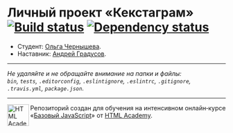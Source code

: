 # Личный проект «Кекстаграм» [![Build status][travis-image]][travis-url] [![Dependency status][dependency-image]][dependency-url]

* Студент: [Ольга Чернышева](https://up.htmlacademy.ru/javascript/7/user/191647).
* Наставник: [Андрей Градусов](https://htmlacademy.ru/profile/id182375).

---

_Не удаляйте и не обращайте внимание на папки и файлы:_<br>
_`bin`, `tests`, `.editorconfig`, `.eslintignore`, `.eslintrc`, `.gitignore`, `.travis.yml`, `package.json`._

---

<a href="https://htmlacademy.ru/intensive/javascript"><img align="left" width="50" height="50" title="HTML Academy" src="https://up.htmlacademy.ru/static/img/intensive/javascript/logo-for-github.svg"></a>

Репозиторий создан для обучения на интенсивном онлайн‑курсе «[Базовый JavaScript](https://htmlacademy.ru/intensive/javascript)» от [HTML Academy](https://htmlacademy.ru).

[travis-image]: https://travis-ci.org/htmlacademy-javascript/191647-kekstagram.svg?branch=master
[travis-url]: https://travis-ci.org/htmlacademy-javascript/191647-kekstagram
[dependency-image]: https://david-dm.org/htmlacademy-javascript/191647-kekstagram.svg?style=flat-square
[dependency-url]: https://david-dm.org/htmlacademy-javascript/191647-kekstagram
